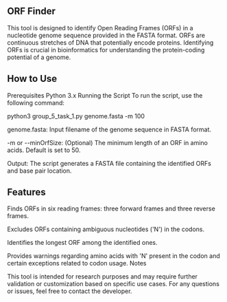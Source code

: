 ## ORF Finder

This tool is designed to identify Open Reading Frames (ORFs) in a nucleotide genome sequence provided in the FASTA format. ORFs are continuous stretches of DNA that potentially encode proteins. Identifying ORFs is crucial in bioinformatics for understanding the protein-coding potential of a genome.

## How to Use

Prerequisites
Python 3.x
Running the Script
To run the script, use the following command:


python3 group_5_task_1.py genome.fasta -m 100

genome.fasta: Input filename of the genome sequence in FASTA format.

-m or --minOrfSize: (Optional) The minimum length of an ORF in amino acids. Default is set to 50.

Output: The script generates a FASTA file containing the identified ORFs and base pair location.

## Features

Finds ORFs in six reading frames: three forward frames and three reverse frames.

Excludes ORFs containing ambiguous nucleotides ('N') in the codons.

Identifies the longest ORF among the identified ones.

Provides warnings regarding amino acids with 'N' present in the codon and certain exceptions related to codon usage.
Notes

This tool is intended for research purposes and may require further validation or customization based on specific use cases.
For any questions or issues, feel free to contact the developer.
